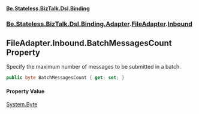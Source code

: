#### [Be.Stateless.BizTalk.Dsl.Binding](README.md 'README')
### [Be.Stateless.BizTalk.Dsl.Binding.Adapter](Be.Stateless.BizTalk.Dsl.Binding.Adapter.md 'Be.Stateless.BizTalk.Dsl.Binding.Adapter').[FileAdapter](FileAdapter.md 'Be.Stateless.BizTalk.Dsl.Binding.Adapter.FileAdapter').[Inbound](FileAdapter.Inbound.md 'Be.Stateless.BizTalk.Dsl.Binding.Adapter.FileAdapter.Inbound')

## FileAdapter.Inbound.BatchMessagesCount Property

Specify the maximum number of messages to be submitted in a batch.

```csharp
public byte BatchMessagesCount { get; set; }
```

#### Property Value
[System.Byte](https://docs.microsoft.com/en-us/dotnet/api/System.Byte 'System.Byte')